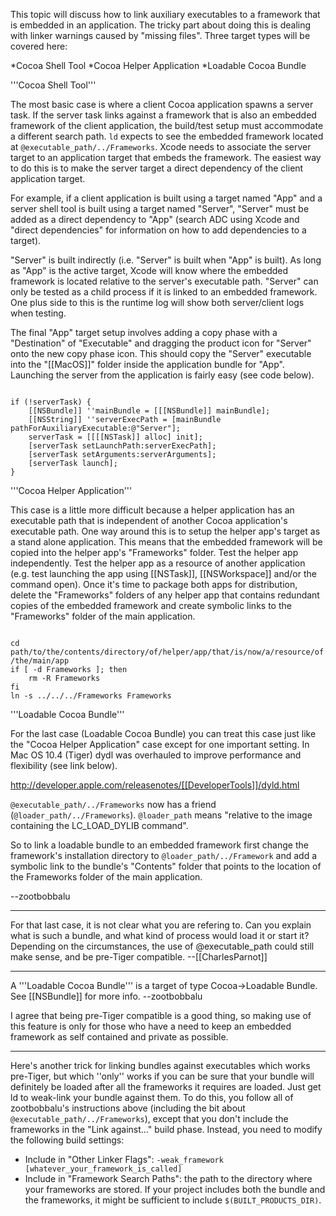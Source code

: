 

This topic will discuss how to link auxiliary executables to a framework that is embedded in an application. The tricky part about doing this is dealing with linker warnings caused by "missing files". Three target types will be covered here:


*Cocoa Shell Tool
*Cocoa Helper Application
*Loadable Cocoa Bundle


'''Cocoa Shell Tool'''

The most basic case is where a client Cocoa application spawns a server task. If the server task links against a framework that is also an embedded framework of the client application, the build/test setup must accommodate a different search path. <code>ld</code> expects to see the embedded framework located at <code>@executable_path/../Frameworks</code>. Xcode needs to associate the server target to an application target that embeds the framework. The easiest way to do this is to make the server target a direct dependency of the client application target.

For example, if a client application is built using a target named "App" and a server shell tool is built using a target named "Server", "Server" must be added as a direct dependency to "App" (search ADC using Xcode and "direct dependencies" for information on how to add dependencies to a target). 

"Server" is built indirectly (i.e. "Server" is built when "App" is built). As long as "App" is the active target, Xcode will know where the embedded framework is located relative to the server's executable path. "Server" can only be tested as a child process if it is linked to an embedded framework. One plus side to this is the runtime log will show both server/client logs when testing.

The final "App" target setup involves adding a copy phase with a "Destination" of "Executable" and dragging the product icon for "Server" onto the new copy phase icon. This should copy the "Server" executable into the "[[MacOS]]" folder inside the application bundle for "App". Launching the server from the application is fairly easy (see code below).

<code>
if (!serverTask) {
    [[NSBundle]] ''mainBundle = [[[NSBundle]] mainBundle];
    [[NSString]] ''serverExecPath = [mainBundle pathForAuxiliaryExecutable:@"Server"];
    serverTask = [[[[NSTask]] alloc] init];
    [serverTask setLaunchPath:serverExecPath];
    [serverTask setArguments:serverArguments];
    [serverTask launch];
}
</code>

'''Cocoa Helper Application'''

This case is a little more difficult because a helper application has an executable path that is independent of another Cocoa application's executable path. One way around this is to setup the helper app's target as a stand alone application. This means that the embedded framework will be copied into the helper app's "Frameworks" folder. Test the helper app independently. Test the helper app as a resource of another application (e.g. test launching the app using [[NSTask]], [[NSWorkspace]] and/or the command open). Once it's time to package both apps for distribution, delete the "Frameworks" folders of any helper app that contains redundant copies of the embedded framework and create symbolic links to the "Frameworks" folder of the main application. 

<code>
cd path/to/the/contents/directory/of/helper/app/that/is/now/a/resource/of/the/main/app
if [ -d Frameworks ]; then
    rm -R Frameworks
fi
ln -s ../../../Frameworks Frameworks
</code>

'''Loadable Cocoa Bundle'''

For the last case (Loadable Cocoa Bundle) you can treat this case just like the "Cocoa Helper Application" case except for one important setting. In Mac OS 10.4 (Tiger) dydl was overhauled to improve performance and flexibility (see link below).

http://developer.apple.com/releasenotes/[[DeveloperTools]]/dyld.html

<code>@executable_path/../Frameworks</code> now has a friend (<code>@loader_path/../Frameworks</code>). <code>@loader_path</code> means "relative to the image containing the LC_LOAD_DYLIB command". 

So to link a loadable bundle to an embedded framework first change the framework's installation directory to <code>@loader_path/../Framework</code> and add a symbolic link to the bundle's "Contents" folder that points to the location of the Frameworks folder of the main application.

--zootbobbalu

----
For that last case, it is not clear what you are refering to. Can you explain what is such a bundle, and what kind of process would load it or start it? Depending on the circumstances, the use of @executable_path could still make sense, and be pre-Tiger compatible. --[[CharlesParnot]]

----

A '''Loadable Cocoa Bundle''' is a target of type Cocoa->Loadable Bundle. See [[NSBundle]] for more info. --zootbobbalu

I agree that being pre-Tiger compatible is a good thing, so making use of this feature is only for those who have a need to keep an embedded framework as self contained and private as possible. 

----
Here's another trick for linking bundles against executables which works pre-Tiger, but which ''only'' works if you can be sure that your bundle will definitely be loaded after all the frameworks it requires are loaded. Just get ld to weak-link your bundle against them. To do this, you follow all of zootbobbalu's instructions above (including the bit about <code>@executable_path/../Frameworks</code>), except that you don't include the frameworks in the "Link against..." build phase. Instead, you need to modify the following build settings:


* Include in "Other Linker Flags": <code>-weak_framework [whatever_your_framework_is_called]</code>
* Include in "Framework Search Paths": the path to the directory where your frameworks are stored. If your project includes both the bundle and the frameworks, it might be sufficient to include <code>$(BUILT_PRODUCTS_DIR)</code>.